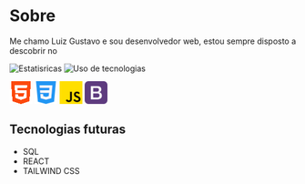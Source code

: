 # Sobre
Me chamo Luiz Gustavo e sou desenvolvedor web, estou sempre disposto a descobrir no


![Estatisricas](https://github-readme-stats.vercel.app/api?username=luizgustavo101&theme=dark&locale=pt-br&hide_title=true)
![Uso de tecnologias](https://github-readme-stats.vercel.app/api/top-langs/?username=luizgustavo101&theme=dark&locale=pt-br&hide_title=true)

![HTML](img/html.png) ![HTML](img/css.png) ![HTML](img/js.png) ![HTML](img/bootstrap.png)

## Tecnologias futuras
- SQL
- REACT
- TAILWIND CSS
